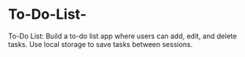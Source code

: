 # To-Do-List-
To-Do List: Build a to-do list app where users can add, edit, and delete tasks. Use local storage to save tasks between sessions.
